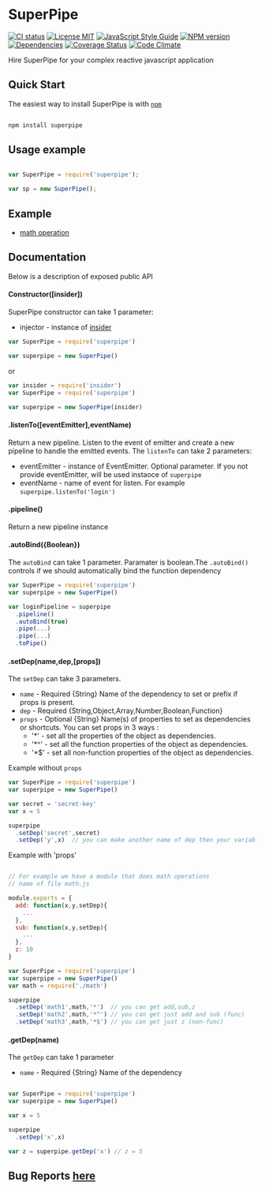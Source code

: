 # SuperPipe

[![CI status][ci-img]][ci-url]
[![License MIT][license-img]][license-url]
[![JavaScript Style Guide][standard-img]][standard-url]
[![NPM version][npm-img]][npm-url]
[![Dependencies][dep-image]][dep-url]
[![Coverage Status][coverage-img]][coverage-url]
[![Code Climate][climate-img]][climate-url]


Hire SuperPipe for your complex reactive javascript application

##  Quick Start

The easiest way to install SuperPipe is with [`npm`](http://npmjs.org)

```sh

npm install superpipe

```

##  Usage example

```javascript

var SuperPipe = require('superpipe');

var sp = new SuperPipe();

```

##  Example

*  [math operation](https://github.com/lsm/superpipe/tree/master/example/math-operation)

##  Documentation

Below is a description of exposed public API

#### Constructor([insider])

SuperPipe constructor can take 1 parameter:

* injector - instance of [insider](https://github.com/lsm/insider)

```javascript
var SuperPipe = require('superpipe')

var superpipe = new SuperPipe()
```

or

```javascript
var insider = require('insider')
var SuperPipe = require('superpipe')

var superpipe = new SuperPipe(insider)

```

#### .listenTo([eventEmitter],eventName)
Return a new pipeline. Listen to the event of emitter and create a new pipeline to handle the emitted events.
The `listenTo` can take 2 parameters:

* eventEmitter -  instance of EventEmitter. Optional parameter. If you not provide eventEmitter, will be used instaoce of `superpipe`
* eventName - name of event for listen. For example `superpipe.listenTo('login')`

#### .pipeline()

Return a new pipeline instance

#### .autoBind({Boolean})
The `autoBind` can take 1 parameter. Paramater is boolean.The `.autoBind()` controls if we should automatically bind the function dependency

```javascript
var SuperPipe = require('superpipe')
var superpipe = new SuperPipe()

var loginPipeline = superpipe
  .pipeline()
  .autoBind(true)
  .pipe(...)
  .pipe(...)
  .toPipe()
```

#### .setDep(name,dep,[props])
The `setDep` can take 3 parameters.
* `name` - Required {String} Name of the dependency to set or prefix if props is present.
* `dep`  - Required {String,Object,Array,Number,Boolean,Function}
* `props` - Optional {String} Name(s) of properties to set as dependencies or shortcuts.
  You can set props in 3 ways :
   * '*' - set all the properties of the object as dependencies.
   * '*^' - set all the function properties of the object as dependencies.
   * '*$' - set all non-function properties of the object as dependencies.

Example without `props`

```javascript
var SuperPipe = require('superpipe')
var superpipe = new SuperPipe()

var secret = 'secret-key'
var x = 5

superpipe
  .setDep('secret',secret)
  .setDep('y',x)  // you can make another name of dep then your variable or function


```

Example with 'props'

```javascript

// For example we have a module that does math operations
// name of file math.js

module.exports = {
  add: function(x,y,setDep){
    ...
  },
  sub: function(x,y,setDep){
    ...
  },
  z: 10
}

```

```javascript
var SuperPipe = require('superpipe')
var superpipe = new SuperPipe()
var math = require('./math')

superpipe
  .setDep('math1',math,'*')  // you can get add,sub,z
  .setDep('math2',math,'*^') // you can get just add and sub (func)
  .setDep('math3',math,'*$') // you can get just z (non-func)

```

#### .getDep(name)

The `getDep` can take 1 parameter
 * `name` - Required {String} Name of the dependency

```javascript

var SuperPipe = require('superpipe')
var superpipe = new SuperPipe()

var x = 5

superpipe
  .setDep('x',x)

var z = superpipe.getDep('x') // z = 5

```

##  Bug Reports [here](https://github.com/lsm/superpipe/issues)

[dep-url]: https://david-dm.org/lsm/superpipe
[dep-image]: https://david-dm.org/lsm/superpipe.svg
[license-img]: https://img.shields.io/npm/l/superpipe.svg
[license-url]: http://opensource.org/licenses/MIT
[npm-img]: http://img.shields.io/npm/v/superpipe.svg
[npm-url]: https://npmjs.org/package/superpipe
[ci-img]: https://circleci.com/gh/lsm/superpipe/tree/master.svg?style=shield
[ci-url]: https://circleci.com/gh/lsm/superpipe/tree/master
[coverage-img]: https://coveralls.io/repos/lsm/superpipe/badge.svg?branch=master&service=github
[coverage-url]: https://coveralls.io/github/lsm/superpipe?branch=master
[climate-img]: https://codeclimate.com/github/lsm/superpipe/badges/gpa.svg
[climate-url]: https://codeclimate.com/github/lsm/superpipe
[standard-img]: https://img.shields.io/badge/code_style-standard-brightgreen.svg
[standard-url]: https://standardjs.com
